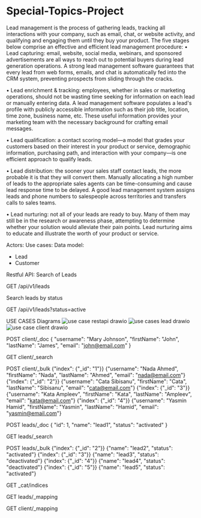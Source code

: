 # Special-Topics-Project

Lead management is the process of gathering leads, tracking all interactions with your company, such as email, chat, or website activity, and qualifying and engaging them until they buy your product. The five stages below comprise an effective and efficient lead management procedure:
•	Lead capturing: email, website, social media, webinars, and sponsored advertisements are all ways to reach out to potential buyers during lead generation operations. A strong lead management software guarantees that every lead from web forms, emails, and chat is automatically fed into the CRM system, preventing prospects from sliding through the cracks.

•	Lead enrichment & tracking: employees, whether in sales or marketing operations, should not be wasting time seeking for information on each lead or manually entering data. A lead management software populates a lead's profile with publicly accessible information such as their job title, location, time zone, business name, etc. These useful information provides your marketing team with the necessary background for crafting email messages.

•	Lead qualification: a contact scoring model—a model that grades your customers based on their interest in your product or service, demographic information, purchasing path, and interaction with your company—is one efficient approach to qualify leads.

•	Lead distribution: the sooner your sales staff contact leads, the more probable it is that they will convert them. Manually allocating a high number of leads to the appropriate sales agents can be time-consuming and cause lead response time to be delayed. A good lead management system assigns leads and phone numbers to salespeople across territories and transfers calls to sales teams.

•	Lead nurturing: not all of your leads are ready to buy. Many of them may still be in the research or awareness phase, attempting to determine whether your solution would alleviate their pain points. Lead nurturing aims to educate and illustrate the worth of your product or service.



Actors:
Use cases:
Data model:
-	Lead
-	Customer

Restful API:
Search of Leads

GET /api/v1/leads

Search leads by status

GET /api/v1/leads?status=active


USE CASES Diagrams
![use case restapi drawio](https://user-images.githubusercontent.com/92259283/203331057-1dbfba70-5ecc-4ac8-bae0-51130402ccd2.png)
![use cases lead drawio](https://user-images.githubusercontent.com/92259283/203331135-043c2fed-854e-4879-b573-59d9cbea97ef.png)
![use case client drawio](https://user-images.githubusercontent.com/92259283/203331153-760a9042-0a55-488f-b892-28f47d94c139.png)






POST client/_doc
{
  "username": "Mary Johnson",
  "firstName": "John",
  "lastName": "James",
  "email": "john@email.com"
}

GET client/_search

POST client/_bulk
{"index": {"_id": "1"}}
{"username": "Nada Ahmed", "firstName": "Nada", "lastName": "Ahmed", "email": "nada@email.com"}
{"index": {"_id": "2"}}
{"username": "Cata Sibisanu", "firstName": "Cata", "lastName": "Sibisanu", "email": "cata@email.com"}
{"index": {"_id": "3"}}
{"username": "Kata Ampleev", "firstName": "Kata", "lastName": "Ampleev", "email": "kata@email.com"}
{"index": {"_id": "4"}}
{"username": "Yasmin Hamid", "firstName": "Yasmin", "lastName": "Hamid", "email": "yasmin@email.com"}

POST leads/_doc
{
  "id": 1,
  "name": "lead1",
  "status": "activated"
}

GET leads/_search

POST leads/_bulk
{"index": {"_id": "2"}}
{"name": "lead2", "status": "activated"}
{"index": {"_id": "3"}}
{"name": "lead3", "status": "deactivated"}
{"index": {"_id": "4"}}
{"name": "lead4", "status": "deactivated"}
{"index": {"_id": "5"}}
{"name": "lead5", "status": "activated"}

GET _cat/indices

GET leads/_mapping

GET client/_mapping




